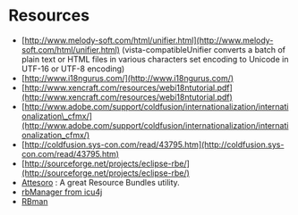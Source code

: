 # Resources

* [http://www.melody-soft.com/html/unifier.html](http://www.melody-soft.com/html/unifier.html) \(vista-compatibleUnifier converts a batch of plain text or HTML files in various characters set encoding to Unicode in UTF-16 or UTF-8 encoding\)
* [http://www.i18ngurus.com/](http://www.i18ngurus.com/)
* [http://www.xencraft.com/resources/webi18ntutorial.pdf](http://www.xencraft.com/resources/webi18ntutorial.pdf)
* [http://www.adobe.com/support/coldfusion/internationalization/internationalization\_cfmx/](http://www.adobe.com/support/coldfusion/internationalization/internationalization_cfmx/)
* [http://coldfusion.sys-con.com/read/43795.htm](http://coldfusion.sys-con.com/read/43795.htm)
* [http://sourceforge.net/projects/eclipse-rbe/](http://sourceforge.net/projects/eclipse-rbe/)
* [Attesoro](http://attesoro.org/) : A great Resource Bundles utility.
* [rbManager from icu4j](http://www-306.ibm.com/software/globalization/icu/rbmanager.jsp)
* [RBman](http://www.jmpj.net/rbMan/)

